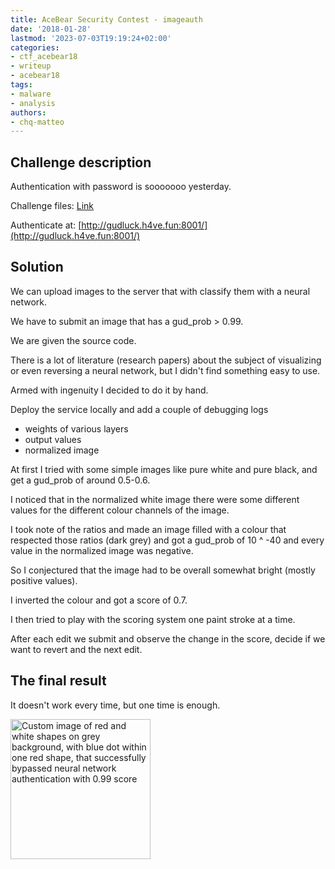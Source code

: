 ```yaml
---
title: AceBear Security Contest - imageauth
date: '2018-01-28'
lastmod: '2023-07-03T19:19:24+02:00'
categories:
- ctf_acebear18
- writeup
- acebear18
tags:
- malware
- analysis
authors:
- chq-matteo
---
```


## Challenge description

Authentication with password is sooooooo yesterday.

Challenge files: [Link](https://drive.google.com/open?id=1jn_dbPceBITjBePxVG4TVI2c7Lj-3jiO)

Authenticate at: [http://gudluck.h4ve.fun:8001/](http://gudluck.h4ve.fun:8001/)

## Solution

We can upload images to the server that with classify them with a neural network.

We have to submit an image that has a gud_prob > 0.99.

We are given the source code.

There is a lot of literature (research papers) about the subject of visualizing or even reversing a neural network, but I didn't find something easy to use.

Armed with ingenuity I decided to do it by hand.

Deploy the service locally and add a couple of debugging logs
- weights of various layers
- output values
- normalized image

At first I tried with some simple images like pure white and pure black, and get a gud_prob of around 0.5-0.6.

I noticed that in the normalized white image there were some different values for the different colour channels of the image.

I took note of the ratios and made an image filled with a colour that respected those ratios (dark grey) and got a gud_prob of 10 ^ -40 and every value in the normalized image was negative.

So I conjectured that the image had to be overall somewhat bright (mostly positive values).

I inverted the colour and got a score of 0.7.

I then tried to play with the scoring system one paint stroke at a time.

After each edit we submit and observe the change in the score, decide if we want to revert and the next edit.

## The final result

It doesn't work every time, but one time is enough.

<img class="img-responsive" src="/acebear/black.png" alt="Custom image of red and white shapes on grey background, with blue dot within one red shape, that successfully bypassed neural network authentication with 0.99 score" width="224" height="224">

